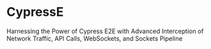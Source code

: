 # CypressE
Harnessing the Power of Cypress E2E with Advanced Interception of Network Traffic, API Calls, WebSockets, and Sockets Pipeline
